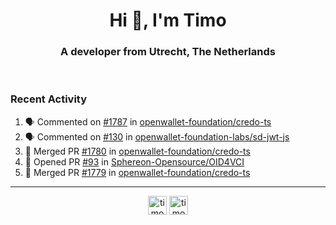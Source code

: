 <h1 align="center">Hi 👋, I'm Timo</h1>
<h3 align="center">A developer from Utrecht, The Netherlands</h3>
<br/>
<!-- https://github.com/rahuldkjain/github-profile-readme-generator --!>

<!--  <p align="left"><img src="https://github-readme-stats.vercel.app/api?username=timoglastra&show_icons=true&count_private=true&" alt="timoglastra" /></p> --!>

<!--
Github language stats
<p align="left"><img src="https://github-readme-stats.vercel.app/api/top-langs/?username=timoglastra&layout=compact" alt="timoglastra" /><p>
-->

<!-- Codestats language stats -->
<!-- <p align="left"><img src="https://codestats-readme.vercel.app/api/top-langs/?username=timoglastra&layout=compact&language_count=12" alt="timoglastra" /><p>    --!>
  
<h3>Recent Activity</h3>

<!--START_SECTION:activity-->
1. 🗣 Commented on [#1787](https://github.com/openwallet-foundation/credo-ts/pull/1787#issuecomment-1980217492) in [openwallet-foundation/credo-ts](https://github.com/openwallet-foundation/credo-ts)
2. 🗣 Commented on [#130](https://github.com/openwallet-foundation-labs/sd-jwt-js/pull/130#issuecomment-1975901570) in [openwallet-foundation-labs/sd-jwt-js](https://github.com/openwallet-foundation-labs/sd-jwt-js)
3. 🎉 Merged PR [#1780](https://github.com/openwallet-foundation/credo-ts/pull/1780) in [openwallet-foundation/credo-ts](https://github.com/openwallet-foundation/credo-ts)
4. 💪 Opened PR [#93](https://github.com/Sphereon-Opensource/OID4VCI/pull/93) in [Sphereon-Opensource/OID4VCI](https://github.com/Sphereon-Opensource/OID4VCI)
5. 🎉 Merged PR [#1779](https://github.com/openwallet-foundation/credo-ts/pull/1779) in [openwallet-foundation/credo-ts](https://github.com/openwallet-foundation/credo-ts)
<!--END_SECTION:activity-->

---

<p align="center">
<a href="https://twitter.com/timoglastra" target="blank"><img align="center" src="https://cdn.jsdelivr.net/npm/simple-icons@3.0.1/icons/twitter.svg" alt="timoglastra" height="30" width="30" /></a>
<a href="https://linkedin.com/in/timoglastra" target="blank"><img align="center" src="https://cdn.jsdelivr.net/npm/simple-icons@3.0.1/icons/linkedin.svg" alt="timoglastra" height="30" width="30" /></a>
</p>



